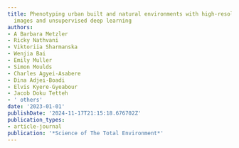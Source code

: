 ```yaml
---
title: Phenotyping urban built and natural environments with high-resolution satellite
  images and unsupervised deep learning
authors:
- A Barbara Metzler
- Ricky Nathvani
- Viktoriia Sharmanska
- Wenjia Bai
- Emily Muller
- Simon Moulds
- Charles Agyei-Asabere
- Dina Adjei-Boadi
- Elvis Kyere-Gyeabour
- Jacob Doku Tetteh
- ' others'
date: '2023-01-01'
publishDate: '2024-11-17T21:15:18.676702Z'
publication_types:
- article-journal
publication: '*Science of The Total Environment*'
---
```

